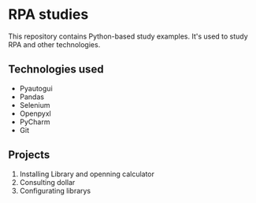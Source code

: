 # RPA studies

This repository contains Python-based study examples. It's used to study RPA and other technologies.

## Technologies used
- Pyautogui
- Pandas
- Selenium
- Openpyxl
- PyCharm
- Git

## Projects
 
1. Installing Library and openning calculator
2. Consulting dollar
3. Configurating librarys